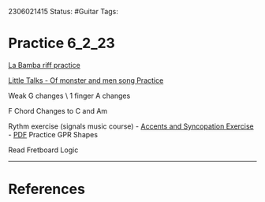 

2306021415
	Status: #Guitar
		Tags: 


# Practice 6_2_23

[La Bamba riff practice](https://www.justinguitar.com/guitar-lessons/la-bamba-riff-bg-1009)

[Little Talks - Of monster and men song Practice](https://www.justinguitar.com/songs/of-monsters-and-men-little-talks-chords-tabs-guitar-lesson-bs-620)

Weak G changes \ 1 finger A changes

F Chord Changes to C and Am 

Rythm exercise (signals music course)
	- [Accents and Syncopation Exercise](https://signalsmusicstudio.com/lessons/lesson-07-exercise-accents-and-syncopation/)
		- [PDF](https://signalsmusicstudio.com/wp-content/uploads/2021/09/Signals-Rhythm-Training-For-Guitar-Version-1.0.pdf)
Practice GPR Shapes 

Read Fretboard Logic

---
# References